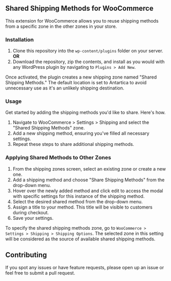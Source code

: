 ## Shared Shipping Methods for WooCommerce

This extension for WooCommerce allows you to reuse shipping methods from a specific zone in the other zones in your store.

### Installation

1. Clone this repository into the `wp-content/plugins` folder on your server.
   **OR**
2. Download the repository, zip the contents, and install as you would with any WordPress plugin by navigating to `Plugins > Add New`.

Once activated, the plugin creates a new shipping zone named "Shared Shipping Methods." The default location is set to Antartica to avoid unnecessary use as it's an unlikely shipping destination.

### Usage

Get started by adding the shipping methods you'd like to share.  Here's how.

1.  Navigate to WooCommerce > Settings > Shipping and select the "Shared Shipping Methods" zone.  
2. Add a new shipping method, ensuring you've filled all necessary settings.
3. Repeat these steps to share additional shipping methods.

### Applying Shared Methods to Other Zones

1. From the shipping zones screen, select an existing zone or create a new one.
2. Add a shipping method and choose "Share Shipping Methods" from the drop-down menu.
3. Hover over the newly added method and click edit to access the modal with specific settings for this instance of the shipping method.   
4. Select the desired shared method from the drop-down menu. 
5. Assign a title to your method. This title will be visible to customers during checkout.
6. Save your settings.

To specify the shared shipping methods zone, go to `WooCommerce > Settings > Shipping > Shipping Options`. The selected zone in this setting will be considered as the source of available shared shipping methods.

## Contributing

If you spot any issues or have feature requests, please open up an issue or feel free to submit a pull request.